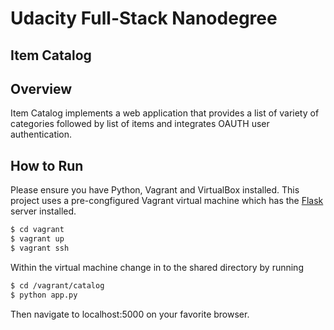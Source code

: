 # Udacity Full-Stack Nanodegree
## Item Catalog

## Overview

Item Catalog implements a web application that provides a list of variety of categories followed by list of items and integrates OAUTH user authentication.

## How to Run

Please ensure you have Python, Vagrant and VirtualBox installed. This project uses a pre-congfigured Vagrant virtual machine which has the [Flask](http://flask.pocoo.org/) server installed.

```bash
$ cd vagrant
$ vagrant up
$ vagrant ssh
```

Within the virtual machine change in to the shared directory by running

```bash
$ cd /vagrant/catalog
$ python app.py
```

Then navigate to localhost:5000 on your favorite browser.
